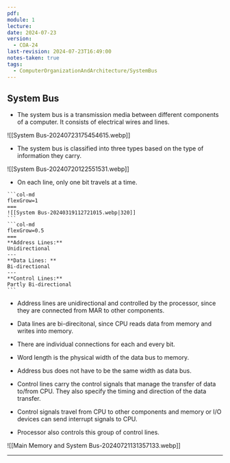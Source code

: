 ```yaml
---
pdf: 
module: 1
lecture: 
date: 2024-07-23
version:
  - COA-24
last-revision: 2024-07-23T16:49:00
notes-taken: true
tags:
  - ComputerOrganizationAndArchitecture/SystemBus
---
```

## System Bus

- The system bus is a transmission media between different components of a computer. It consists of electrical wires and lines.

![[System Bus-20240723175454615.webp]]

- The system bus is classified into three types based on the type of information they carry.

![[System Bus-20240720122551531.webp]]

- On each line, only one bit travels at a time.

````col
```col-md
flexGrow=1
===
![[System Bus-20240319112721015.webp|320]]
```
```col-md
flexGrow=0.5
===
**Address Lines:**  
Unidirectional
---
**Data Lines: **
Bi-directional
---
**Control Lines:**
Partly Bi-directional
```
````

- Address lines are unidirectional and controlled by the processor, since they are connected from MAR to other components. 

- Data lines are bi-direcitonal, since CPU reads data from memory and writes into memory.
- There are individual connections for each and every bit.
- Word length is the physical width of the data bus to memory.
- Address bus does not have to be the same width as data bus.

- Control lines carry the control signals that manage the transfer of data to/from CPU. They also specify the timing and direction of the data transfer. 
- Control signals travel from CPU to other components and memory or I/O devices can send interrupt signals to CPU.
- Processor also controls this group of control lines.

![[Main Memory and System Bus-20240721131357133.webp]]


---